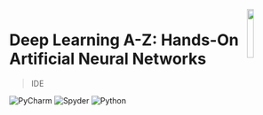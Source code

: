 <img src="https://i.pinimg.com/originals/c8/75/59/c87559245635f88709f5a66b74d4fe0c.png" align="right" width="15%"/>

# Deep Learning A-Z: Hands-On Artificial Neural Networks

> IDE

![PyCharm](https://img.shields.io/badge/PyCharm-2019.2.3%20(Professional%20Edition)-brightgreen)
![Spyder](https://img.shields.io/badge/Spyder-3.3.6-red)
![Python](https://img.shields.io/badge/Python-3.7.5-blue)
